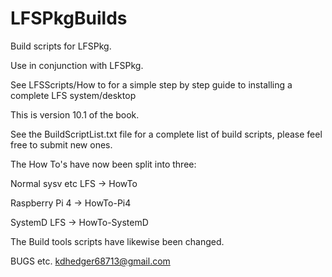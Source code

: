 # LFSPkgBuilds
Build scripts for LFSPkg.

Use in conjunction with LFSPkg.

See LFSScripts/How to for a simple step by step guide to installing a complete LFS system/desktop

This is version 10.1 of the book.

See the BuildScriptList.txt file for a complete list of build scripts, please feel free to submit new ones.

The How To's have now been split into three:

Normal sysv etc LFS -> HowTo

Raspberry Pi 4 -> HowTo-Pi4

SystemD LFS -> HowTo-SystemD


The Build tools scripts have likewise been changed.

BUGS etc.
kdhedger68713@gmail.com
